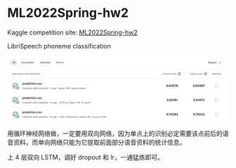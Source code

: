 # ML2022Spring-hw2

Kaggle competition site: [ML2022Spring-hw2](https://www.kaggle.com/competitions/ml2022spring-hw2/overview)

LibriSpeech phoneme classification

![image-20230125185605612](./image-20230125185605612.png)

用循环神经网络做，一定要用双向网络，因为单点上的识别必定需要该点前后的语音资料，而单向网络只能为它提取前面部分语音资料的统计信息。

上 4 层双向 LSTM，调好 dropout 和 lr，一通猛炼即可。